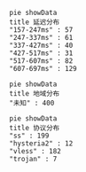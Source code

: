 
```mermaid
pie showData
title 延迟分布
"157-247ms" : 57
"247-337ms" : 61
"337-427ms" : 40
"427-517ms" : 31
"517-607ms" : 82
"607-697ms" : 129
```
```mermaid
pie showData
title 地域分布
"未知" : 400
```
```mermaid
pie showData
title 协议分布
"ss" : 199
"hysteria2" : 12
"vless" : 182
"trojan" : 7
```
